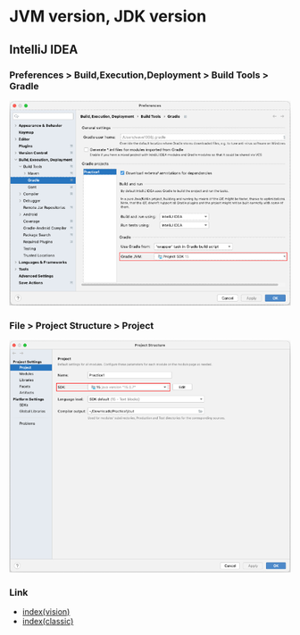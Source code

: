 # JVM version, JDK version

## IntelliJ IDEA

### Preferences > Build,Execution,Deployment > Build Tools > Gradle

![](_images/intellij_preferences_gradle.png)

### File > Project Structure > Project

![](_images/intellij_file_projectstructure_project.png)

### Link

- [index(vision)](../../index.md)
- [index(classic)](../../classic/index.md)

